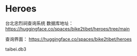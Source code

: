 # Heroes
台北忠烈祠查询系统
数据库地址：
https://huggingface.co/spaces/bike2tibet/heroes/tree/main

查询界面：
https://huggingface.co/spaces/bike2tibet/heroes

taibei.db3
